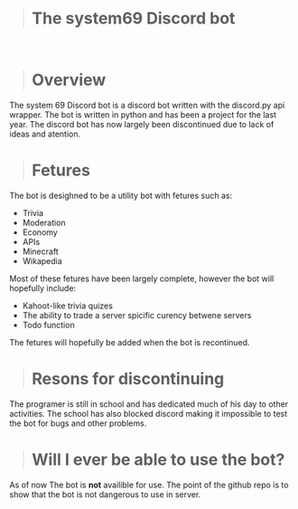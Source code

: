 ># The system69 Discord bot

<br>

># Overview

The system 69 Discord bot is a discord bot written with the discord.py api wrapper. The bot is written in python and has been a project for the last year. The discord bot has now largely been discontinued due to lack of ideas and atention.

># Fetures

The bot is desighned to be a utility bot with fetures such as:
 * Trivia
 * Moderation
 * Economy
 * APIs
 * Minecraft
 * Wikapedia

Most of these fetures have been largely complete, however the bot will hopefully include:
 * Kahoot-like trivia quizes
 * The ability to trade a server spicific curency betwene servers
 * Todo function

The fetures will hopefully be added when the bot is recontinued.

># Resons for discontinuing

The programer is still in school and has dedicated much of his day to other activities. The school has also blocked discord making it impossible to test the bot for bugs and other problems.

># Will I ever be able to use the bot?

As of now The bot is **not** availible for use. The point of the github repo is to show that the bot is not dangerous to use in server.